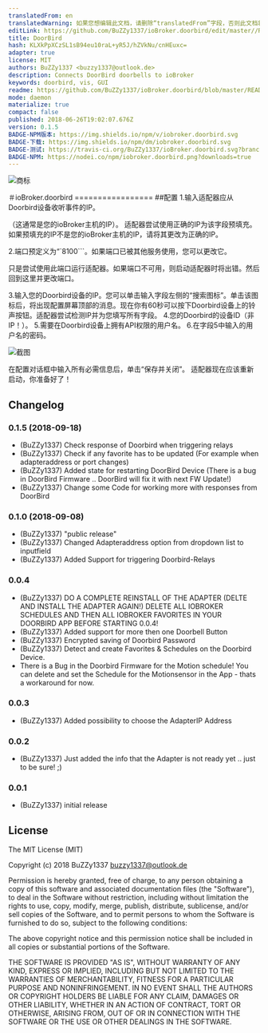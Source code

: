 ```yaml
---
translatedFrom: en
translatedWarning: 如果您想编辑此文档，请删除“translatedFrom”字段，否则此文档将再次自动翻译
editLink: https://github.com/BuZZy1337/ioBroker.doorbird/edit/master//README.md
title: DoorBird
hash: KLXkPpXCzSL1sB94eu10raL+yR5J/hZVkNu/cnHEuxc=
adapter: true
license: MIT
authors: BuZZy1337 <buzzy1337@outlook.de>
description: Connects DoorBird doorbells to ioBroker
keywords: doorbird, vis, GUI
readme: https://github.com/BuZZy1337/ioBroker.doorbird/blob/master/README.md
mode: daemon
materialize: true
compact: false
published: 2018-06-26T19:02:07.676Z
version: 0.1.5
BADGE-NPM版本: https://img.shields.io/npm/v/iobroker.doorbird.svg
BADGE-下载: https://img.shields.io/npm/dm/iobroker.doorbird.svg
BADGE-测试: https://travis-ci.org/BuZZy1337/ioBroker.doorbird.svg?branch=master
BADGE-NPM: https://nodei.co/npm/iobroker.doorbird.png?downloads=true
---
```

![商标](zh-cn/adapterref/iobroker.doorbird/../../../en/adapterref/iobroker.doorbird/admin/doorbird.png)


＃ioBroker.doorbird =================
##配置
1.输入适配器应从Doorbird设备收听事件的IP。

（这通常是您的ioBroker主机的IP）。
适配器尝试使用正确的IP为该字段预填充。如果预填充的IP不是您的ioBroker主机的IP，请将其更改为正确的IP。

2.端口预定义为“`8100```。如果端口已被其他服务使用，您可以更改它。

只是尝试使用此端口运行适配器。如果端口不可用，则启动适配器时将出错。然后回到这里并更改端口。

3.输入您的Doorbird设备的IP。您可以单击输入字段左侧的“搜索图标”。单击该图标后，将出现配置屏幕顶部的消息。现在你有60秒可以按下Doorbird设备上的铃声按钮。适配器尝试检测IP并为您填写所有字段。
4.您的Doorbird的设备ID（非IP！）。
5.需要在Doorbird设备上拥有API权限的用户名。
6.在字段5中输入的用户名的密码。

![截图](zh-cn/adapterref/iobroker.doorbird/../../../en/adapterref/iobroker.doorbird/img/configscreen.png)

在配置对话框中输入所有必需信息后，单击“保存并关闭”。
适配器现在应该重新启动，你准备好了！

## Changelog
### 0.1.5 (2018-09-18)
* (BuZZy1337) Check response of Doorbird when triggering relays
* (BuZZy1337) Check if any favorite has to be updated (For example when adapteraddress or port changes)
* (BuZZy1337) Added state for restarting DoorBird Device (There is a bug in DoorBird Firmware .. DoorBird will fix it with next FW Update!)
* (BuZZy1337) Change some Code for working more with responses from DoorBird

### 0.1.0 (2018-09-08)
* (BuZZy1337) "public release"
* (BuZZy1337) Changed Adapteraddress option from dropdown list to inputfield
* (BuZZy1337) Added Support for triggering Doorbird-Relays

### 0.0.4
* (BuZZy1337) DO A COMPLETE REINSTALL OF THE ADAPTER (DELTE AND INSTALL THE ADAPTER AGAIN!)
DELETE ALL IOBROKER SCHEDULES AND THEN ALL IOBROKER FAVORITES IN YOUR DOORBIRD APP BEFORE STARTING 0.0.4!
* (BuZZy1337) Added support for more then one Doorbell Button
* (BuZZy1337) Encrypted saving of Doorbird Password
* (BuZZy1337) Detect and create Favorites & Schedules on the Doorbird Device.
* There is a Bug in the Doorbird Firmware for the Motion schedule! You can delete and set the Schedule for the Motionsensor in the App - thats a workaround for now.

### 0.0.3
* (BuZZy1337) Added possibility to choose the AdapterIP Address

### 0.0.2
* (BuZZy1337) Just added the info that the Adapter is not ready yet .. just to be sure! ;)

### 0.0.1
* (BuZZy1337) initial release

## License
The MIT License (MIT)

Copyright (c) 2018 BuZZy1337 <buzzy1337@outlook.de>

Permission is hereby granted, free of charge, to any person obtaining a copy
of this software and associated documentation files (the "Software"), to deal
in the Software without restriction, including without limitation the rights
to use, copy, modify, merge, publish, distribute, sublicense, and/or sell
copies of the Software, and to permit persons to whom the Software is
furnished to do so, subject to the following conditions:

The above copyright notice and this permission notice shall be included in
all copies or substantial portions of the Software.

THE SOFTWARE IS PROVIDED "AS IS", WITHOUT WARRANTY OF ANY KIND, EXPRESS OR
IMPLIED, INCLUDING BUT NOT LIMITED TO THE WARRANTIES OF MERCHANTABILITY,
FITNESS FOR A PARTICULAR PURPOSE AND NONINFRINGEMENT. IN NO EVENT SHALL THE
AUTHORS OR COPYRIGHT HOLDERS BE LIABLE FOR ANY CLAIM, DAMAGES OR OTHER
LIABILITY, WHETHER IN AN ACTION OF CONTRACT, TORT OR OTHERWISE, ARISING FROM,
OUT OF OR IN CONNECTION WITH THE SOFTWARE OR THE USE OR OTHER DEALINGS IN
THE SOFTWARE.